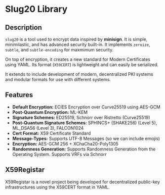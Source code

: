 # Slug20 Library

## Description

`slug20` is a tool used to encrypt data inspired by **minisign**. It is simple, minimilastic, and has advanced security built-in. It implements `zeroize`, `subtle`, and `subtle-encoding` for maxmimum security.

On top of encryption, it creates a new standard for Modern Certificates using YAML. Its format (`X59CERT`) is lightweight and can easily be serialized.

It extends to include development of modern, decentralized PKI systems and modular formats for use with different systems.

## Features

- **Default Encryption:** ECIES Encryption over Curve25519 using AES-GCM
- **Post-Quantum Encryption:** ML-KEM
- **Signature Schemes:** ED25519, Schnorr over Ristretto (Curve25519)
- **Post-Quantum Signature Schemes:** SPHINCS+ (SHAKE256) (Level 5), ML_DSA56 (Level 3), FALCON1024
- **Cert Format:** X59 Certificate Standard
- **Message-Types:** Supports UTF-8 Messages (so we can include emojis)
- **Encryption:** AES-GCM 256 + XChaCha20-Poly1305
- **Randomness Generation:** Supports Randomness Generation from the Operating System. Supports VRFs via Schnorr

## X59Registar

X59Registar is a novel project being developed for decentralized public-key infrastructures using the X59CERT format in YAML.
